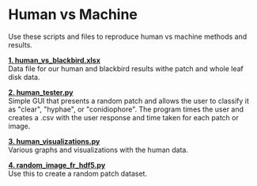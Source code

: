 # Human vs Machine 

Use these scripts and files to reproduce human vs machine methods and results. <br>

**[1. human_vs_blackbird.xlsx](https://github.com/mswiseman/mildewVision/blob/main/humanvsmachine/human_vs_blackbird.xlsx)** <br>
Data file for our human and blackbird results withe patch and whole leaf disk data. 

**[2. human_tester.py](https://github.com/mswiseman/mildewVision/blob/main/humanvsmachine/human_tester.py)** <br>
Simple GUI that presents a random patch and allows the user to classify it as "clear", "hyphae", or "conidiophore". The program times the user and creates a .csv with the user response and time taken for each patch or image. 

**[3. human_visualizations.py](https://github.com/mswiseman/mildewVision/blob/main/humanvsmachine/human_visualizations.py)** <br>
Various graphs and visualizations with the human data.

**[4. random_image_fr_hdf5.py](https://github.com/mswiseman/mildewVision/blob/main/humanvsmachine/random_image_fr_hdf5.py)** <br>
Use this to create a random patch dataset. 
